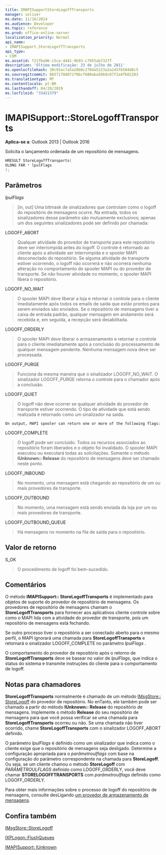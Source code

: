 ```yaml
---
title: IMAPISupportStoreLogoffTransports
manager: soliver
ms.date: 11/16/2014
ms.audience: Developer
ms.topic: reference
ms.prod: office-online-server
localization_priority: Normal
api_name:
- IMAPISupport.StoreLogoffTransports
api_type:
- COM
ms.assetid: f21fba96-c5ca-4d41-9b93-c7955ab7327f
description: 'Última modificação: 23 de julho de 2011'
ms.openlocfilehash: 30c91ec7a5a28b0c270da5223a2a245fb504d8c5
ms.sourcegitcommit: 8657170d071f9bcf680aba50b9c07f2a4fb82283
ms.translationtype: MT
ms.contentlocale: pt-BR
ms.lasthandoff: 04/28/2019
ms.locfileid: "33421379"
---
```

# <a name="imapisupportstorelogofftransports"></a>IMAPISupport::StoreLogoffTransports

  
  
**Aplica-se a**: Outlook 2013 | Outlook 2016 
  
Solicita o lançamento ordenada de um repositório de mensagens.
  
```cpp
HRESULT StoreLogoffTransports(
ULONG FAR * lpulFlags
);
```

## <a name="parameters"></a>Parâmetros

 _lpulFlags_
  
> [in, out] Uma bitmask de sinalizadores que controlam como o logoff do repositório de mensagens ocorre. Na entrada, todos os sinalizadores desse parâmetro são mutuamente exclusivos; apenas um dos seguintes sinalizadores pode ser definido por chamada:
    
LOGOFF_ABORT 
  
> Qualquer atividade do provedor de transporte para este repositório deve ser interrompida antes do logoff. O controle é retornado ao cliente após a atividade ser interrompida e o spooler MAPI desconectado do repositório. Se alguma atividade de transporte estiver ocorrendo, o logoff não ocorrerá e não ocorrerá nenhuma alteração no comportamento do spooler MAPI ou do provedor de transporte. Se não houver atividade no momento, o spooler MAPI libera o repositório. 
    
LOGOFF_NO_WAIT 
  
> O spooler MAPI deve liberar a loja e retornar o controle para o cliente imediatamente após todos os emails de saída que estão prontos para serem enviados são enviados. Se o repositório de mensagens tiver a caixa de entrada padrão, qualquer mensagem em andamento será recebida e, em seguida, a recepção será desabilitada. 
    
LOGOFF_ORDERLY 
  
> O spooler MAPI deve liberar o armazenamento e retornar o controle para o cliente imediatamente após a conclusão do processamento de qualquer mensagem pendente. Nenhuma mensagem nova deve ser processada. 
    
LOGOFF_PURGE 
  
> Funciona da mesma maneira que o sinalizador LOGOFF_NO_WAIT. O sinalizador LOGOFF_PURGE retorna o controle para o chamador após a conclusão. 
    
LOGOFF_QUIET 
  
> O logoff não deve ocorrer se qualquer atividade do provedor de transporte estiver ocorrendo. O tipo de atividade que está sendo realizada é retornado como um sinalizador na saída.
    
    On output, MAPI spooler can return one or more of the following flags:
    
LOGOFF_COMPLETE 
  
> O logoff pode ser concluído. Todos os recursos associados ao repositório foram liberados e o objeto foi invalidado. O spooler MAPI executou ou executará todas as solicitações. Somente o método **IUnknown:: Release** do repositório de mensagens deve ser chamado neste ponto. 
    
LOGOFF_INBOUND 
  
> No momento, uma mensagem está chegando ao repositório de um ou mais provedores de transporte. 
    
LOGOFF_OUTBOUND 
  
> No momento, uma mensagem está sendo enviada da loja por um ou mais provedores de transporte. 
    
LOGOFF_OUTBOUND_QUEUE 
  
> Há mensagens no momento na fila de saída para o repositório.
    
## <a name="return-value"></a>Valor de retorno

S_OK 
  
> O procedimento de logoff foi bem-sucedido.
    
## <a name="remarks"></a>Comentários

O método **IMAPISupport:: StoreLogoffTransports** é implementado para objetos de suporte do provedor de repositório de mensagens. Os provedores de repositório de mensagens chamam o **StoreLogoffTransports** para fornecer aos aplicativos cliente controle sobre como o MAPI lida com a atividade do provedor de transporte, pois um repositório de mensagens está fechando. 
  
Se outro processo tiver o repositório a ser conectado aberto para o mesmo perfil, o MAPI ignorará uma chamada para **StoreLogoffTransports** e retornará o sinalizador LOGOFF_COMPLETE no parâmetro _lpulFlags_ . 
  
O comportamento do provedor de repositório após o retorno de **StoreLogoffTransports** deve se basear no valor de _lpulFlags_, que indica o status do sistema e transmite instruções do cliente para o comportamento de logoff. 
  
## <a name="notes-to-callers"></a>Notas para chamadores

 **StoreLogoffTransports** normalmente é chamado de um método [IMsgStore:: StoreLogoff](imsgstore-storelogoff.md) do provedor de repositório. No enTanto, ele também pode ser chamado a partir do método **IUnknown:: Release** do repositório de mensagens. Implemente o método **Release** do seu repositório de mensagens para que você possa verificar se uma chamada para **StoreLogoffTransports** ocorreu ou não. Se uma chamada não tiver ocorrido, chame **StoreLogoffTransports** com o sinalizador LOGOFF_ABORT definido. 
  
O parâmetro _lpulFlags_ é definido como um sinalizador que indica como o cliente exige que o repositório de mensagens seja desligado. Determine a configuração apropriada para o _parâmetroulflags_ com base na configuração do parâmetro correspondente na chamada para **StoreLogoff**. Ou seja, se um cliente chamou o método **StoreLogoff** com _PARÂMETROULFLAGS_ definido como LOGOFF_ORDERLY, você deve chamar **STORELOGOFFTRANSPORTS** com _parâmetroulflags_ definido como LOGOFF_ORDERLY. 
  
Para obter mais informações sobre o processo de logoff do repositório de mensagens, consulte desLigando [um provedor de armazenamento de mensagens](shutting-down-a-message-store-provider.md).
  
## <a name="see-also"></a>Confira também



[IMsgStore::StoreLogoff](imsgstore-storelogoff.md)
  
[IXPLogon::FlushQueues](ixplogon-flushqueues.md)
  
[IMAPISupport: IUnknown](imapisupportiunknown.md)


